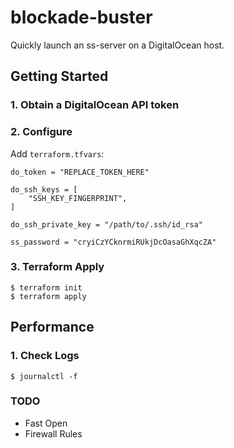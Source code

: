 # blockade-buster

Quickly launch an ss-server on a DigitalOcean host.

## Getting Started

### 1. Obtain a DigitalOcean API token

### 2. Configure

Add `terraform.tfvars`:

```
do_token = "REPLACE_TOKEN_HERE"

do_ssh_keys = [
    "SSH_KEY_FINGERPRINT",
]

do_ssh_private_key = "/path/to/.ssh/id_rsa"

ss_password = "cryiCzYCknrmiRUkjDcOasaGhXqcZA"
```

### 3. Terraform Apply

```
$ terraform init
$ terraform apply
```

## Performance

### 1. Check Logs

```
$ journalctl -f
```

### TODO

* Fast Open
* Firewall Rules
